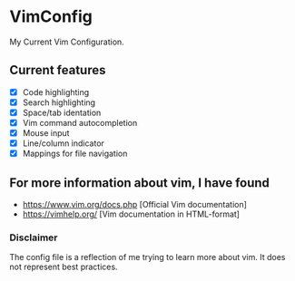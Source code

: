 # VimConfig
My Current Vim Configuration. 

## Current features
- [x] Code highlighting
- [x] Search highlighting
- [x] Space/tab identation
- [x] Vim command autocompletion
- [x] Mouse input
- [x] Line/column indicator
- [x] Mappings for file navigation

## For more information about vim, I have found
- https://www.vim.org/docs.php [Official Vim documentation]
- https://vimhelp.org/ [Vim documentation in HTML-format]


### Disclaimer 
The config file is a reflection of me trying to learn more about vim. 
It does not represent best practices. 
